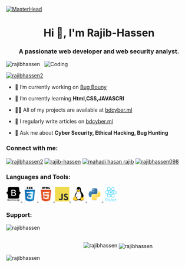 [![MasterHead](https://media.licdn.com/dms/image/D563DAQFIJGy_J4EvYA/image-scale_191_1128/0/1666883668428?e=1675425600&v=beta&t=q5S0E-n5z-gDvzZPdOvK7oorksu-JESWk3DdbbvU2ss)](https://bdcyber.ml/)
<h1 align="center">Hi 👋, I'm Rajib-Hassen</h1>
<h3 align="center">A passionate web developer and web security analyst.</h3>

<img align="right" alt="Coding" width="400" src="https://media.tenor.com/rePDfDWO3XoAAAAd/hacking.gif">

<p align="left"> <img src="https://komarev.com/ghpvc/?username=rajibhassen&label=Profile%20views&color=0e75b6&style=flat" alt="rajibhassen" /> </p>

<p align="left"> <a href="https://twitter.com/rajibhassen2" target="blank"><img src="https://img.shields.io/twitter/follow/rajibhassen2?logo=twitter&style=for-the-badge" alt="rajibhassen2" /></a> </p>

- 🔭 I’m currently working on [Bug Bouny](www.hackerone.com)

- 🌱 I’m currently learning **Html,CSS,JAVASCRI**

- 👨‍💻 All of my projects are available at [bdcyber.ml](bdcyber.ml)

- 📝 I regularly write articles on [bdcyber.ml](bdcyber.ml)

- 💬 Ask me about **Cyber Security, Ethical Hacking, Bug Hunting**

<h3 align="left">Connect with me:</h3>
<p align="left">
<a href="https://twitter.com/rajibhassen2" target="blank"><img align="center" src="https://raw.githubusercontent.com/rahuldkjain/github-profile-readme-generator/master/src/images/icons/Social/twitter.svg" alt="rajibhassen2" height="30" width="40" /></a>
<a href="https://linkedin.com/in/rajib-hassen" target="blank"><img align="center" src="https://raw.githubusercontent.com/rahuldkjain/github-profile-readme-generator/master/src/images/icons/Social/linked-in-alt.svg" alt="rajib-hassen" height="30" width="40" /></a>
<a href="https://fb.com/mahadi hasan rajib" target="blank"><img align="center" src="https://raw.githubusercontent.com/rahuldkjain/github-profile-readme-generator/master/src/images/icons/Social/facebook.svg" alt="mahadi hasan rajib" height="30" width="40" /></a>
<a href="https://instagram.com/rajibhassen098" target="blank"><img align="center" src="https://raw.githubusercontent.com/rahuldkjain/github-profile-readme-generator/master/src/images/icons/Social/instagram.svg" alt="rajibhassen098" height="30" width="40" /></a>
</p>

<h3 align="left">Languages and Tools:</h3>
<p align="left"> <a href="https://getbootstrap.com" target="_blank" rel="noreferrer"> <img src="https://raw.githubusercontent.com/devicons/devicon/master/icons/bootstrap/bootstrap-plain-wordmark.svg" alt="bootstrap" width="40" height="40"/> </a> <a href="https://www.w3schools.com/css/" target="_blank" rel="noreferrer"> <img src="https://raw.githubusercontent.com/devicons/devicon/master/icons/css3/css3-original-wordmark.svg" alt="css3" width="40" height="40"/> </a> <a href="https://www.w3.org/html/" target="_blank" rel="noreferrer"> <img src="https://raw.githubusercontent.com/devicons/devicon/master/icons/html5/html5-original-wordmark.svg" alt="html5" width="40" height="40"/> </a> <a href="https://developer.mozilla.org/en-US/docs/Web/JavaScript" target="_blank" rel="noreferrer"> <img src="https://raw.githubusercontent.com/devicons/devicon/master/icons/javascript/javascript-original.svg" alt="javascript" width="40" height="40"/> </a> <a href="https://www.linux.org/" target="_blank" rel="noreferrer"> <img src="https://raw.githubusercontent.com/devicons/devicon/master/icons/linux/linux-original.svg" alt="linux" width="40" height="40"/> </a> <a href="https://www.python.org" target="_blank" rel="noreferrer"> <img src="https://raw.githubusercontent.com/devicons/devicon/master/icons/python/python-original.svg" alt="python" width="40" height="40"/> </a> <a href="https://reactjs.org/" target="_blank" rel="noreferrer"> <img src="https://raw.githubusercontent.com/devicons/devicon/master/icons/react/react-original-wordmark.svg" alt="react" width="40" height="40"/> </a> </p>

<h3 align="left">Support:</h3>
<p><a href="https://www.buymeacoffee.com/rajibhassen"> <img align="left" src="https://cdn.buymeacoffee.com/buttons/v2/default-yellow.png" height="50" width="210" alt="rajibhassen" /></a></p><br><br>

<p><img align="left" src="https://github-readme-stats.vercel.app/api/top-langs?username=rajibhassen&show_icons=true&locale=en&layout=compact" alt="rajibhassen" /></p>

<p>&nbsp;<img align="center" src="https://github-readme-stats.vercel.app/api?username=rajibhassen&show_icons=true&locale=en" alt="rajibhassen" /></p>

<p><img align="center" src="https://github-readme-streak-stats.herokuapp.com/?user=rajibhassen&" alt="rajibhassen" /></p>

